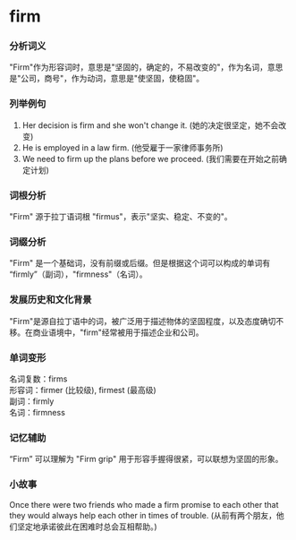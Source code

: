 # firm

### 分析词义

  

"Firm"作为形容词时，意思是"坚固的，确定的，不易改变的"，作为名词，意思是"公司，商号"，作为动词，意思是"使坚固，使稳固"。

  

### 列举例句

  

1.  Her decision is firm and she won't change it. (她的决定很坚定，她不会改变)
2.  He is employed in a law firm. (他受雇于一家律师事务所)
3.  We need to firm up the plans before we proceed. (我们需要在开始之前确定计划)

  

### 词根分析

  

"Firm" 源于拉丁语词根 "firmus"，表示"坚实、稳定、不变的"。

  

### 词缀分析

  

"Firm" 是一个基础词，没有前缀或后缀。但是根据这个词可以构成的单词有 “firmly”（副词），"firmness"（名词）。

  

### 发展历史和文化背景

  

"Firm"是源自拉丁语中的词，被广泛用于描述物体的坚固程度，以及态度确切不移。在商业语境中，"firm"经常被用于描述企业和公司。

  

### 单词变形

  

名词复数：firms  
形容词：firmer (比较级), firmest (最高级)  
副词：firmly  
名词：firmness

  

### 记忆辅助

  

“Firm” 可以理解为 "Firm grip" 用于形容手握得很紧，可以联想为坚固的形象。

  

### 小故事

  

Once there were two friends who made a firm promise to each other that they would always help each other in times of trouble. (从前有两个朋友，他们坚定地承诺彼此在困难时总会互相帮助。)
